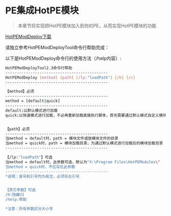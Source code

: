 # PE集成HotPE模块
> 本章节将实现把HotPE模块加入到你的PE，从而实现HotPE模块的功能

[HotPEModDeploy下载](https://p0.hotpe.top/HotPE%E6%A8%A1%E5%9D%97/HotPEModDeploy.exe)

请独立参考HotPEModDeployTool命令行帮助完成：

以下是HotPEModDeploy命令行的使用方法（/help内容）:
```bash
HotPEModDeployTool2.3命令行帮助
---------------------------------------------
HotPEModDeploy [method] [path] [/lp:"loadPath"] [/h] [/c]
---------------------------------------------

【method】必须
---------------------------------------------
method = [default|quick]
---------------------------------------------
default:以默认模式进行加载
quick:以快速模式进行加载，不必再重新加载直接执行脚本，首先需要通过默认模式自定义模块加载目录进行加载


【path】必须
---------------------------------------------
当method = default时，path = 模块文件或放模块文件的目录
当method = quick时，path = 模块加载目录，为通过默认模式进行加载后的模块加载目录
---------------------------------------------

【/lp:"loadPath"】可选
当method = default时，此参数可选，默认为"X:\Program Files\HotPEModules\"
当method = quick时，不应存在此参数
---------------------------------------------
*说明：冒号和引号均为英文，必须存在引号


【其它参数】可选
/h:隐藏UI
/help:帮助

*注意：所有参数区分大小写
```
